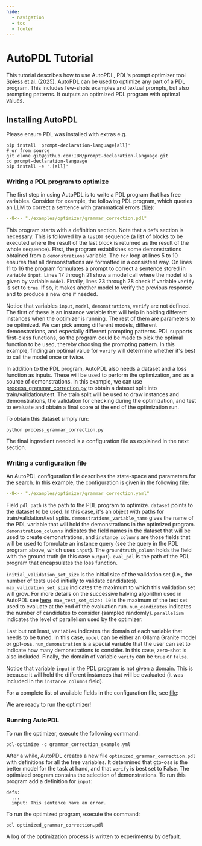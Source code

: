 ```yaml
---
hide:
  - navigation
  - toc
  - footer
---
```


# AutoPDL Tutorial

This tutorial describes how to use AutoPDL, PDL's prompt optimizer tool [Spiess et al. (2025)](https://openreview.net/forum?id=CAeISyE3aR). AutoPDL can be used to optimize any part of a PDL program. This includes few-shots examples and textual prompts, but also prompting patterns. It outputs an optimized PDL program with optimal values.

## Installing AutoPDL

Please ensure PDL was installed with extras e.g.

``` { .bash .copy .annotate linenums="1" }
pip install 'prompt-declaration-language[all]'
# or from source
git clone git@github.com:IBM/prompt-declaration-language.git
cd prompt-declaration-language
pip install -e '.[all]'
```

### Writing a PDL program to optimize

The first step in using AutoPDL is to write a PDL program that has free variables. Consider for example, the following PDL program, which queries an LLM to correct a sentence with grammatical errors ([file](https://github.com/IBM/prompt-declaration-language/blob/main/examples/optimizer/grammar_correction.pdl)):

```yaml
--8<-- "./examples/optimizer/grammar_correction.pdl"
```

This program starts with a definition section. Note that a `defs` section is necessary. This is followed by a `lastOf` sequence (a list of blocks to be executed where the result of the last block is returned as the result of the whole sequence). First, the program establishes some demonstrations obtained from a `demonstrations` variable. The `for` loop at lines 5 to 10 ensures that all demonstrations are formatted in a consistent way. On lines 11 to 16 the program formulates a prompt to correct a sentence stored in variable `input`. Lines 17 through 21 show a model call where the model id is given by variable `model`. Finally, lines 23 through 28 check if variable `verify` is set to `true`. If so, it makes another model to verify the previous response and to produce a new one if needed.

Notice that variables `input`, `model`, `demonstrations`, `verify` are not defined. The first of these is an instance variable that will help in holding different instances when the optimizer is running. The rest of them are parameters to be optimized. We can pick among different models, different demonstrations, and especially different prompting patterns. PDL supports first-class functions, so the program could be made to pick the optimal function to be used, thereby choosing the prompting pattern. In this example, finding an optimal value for `verify` will determine whether it's best to call the model once or twice.

In addition to the PDL program, AutoPDL also needs a dataset and a loss function as inputs. These will be used to perform the optimization, and as a source of demonstrations. In this example, we can use [process_grammar_correction.py](https://github.com/IBM/prompt-declaration-language/blob/main/examples/optimizer/process_grammar_correction.py) to obtain a dataset split into train/validation/test. The train split will be used to draw instances and demonstrations, the validation for checking during the optimization, and test to evaluate and obtain a final score at the end of the optimization run.

To obtain this dataset simply run:
```
python process_grammar_correction.py
```

The final ingredient needed is a configuration file as explained in the next section.

### Writing a configuration file

An AutoPDL configuration file describes the state-space and parameters for the search. In this example, the configuration is given in the following [file](https://github.com/IBM/prompt-declaration-language/blob/main/examples/optimizer/grammar_correction.yaml):

```yaml
--8<-- "./examples/optimizer/grammar_correction.yaml"
```

Field `pdl_path` is the path to the PDL program to optimize. `dataset` points to the dataset to be used. In this case, it's an object with paths for train/validation/test splits. 
`demonstrations_variable_name` gives the name of the PDL variable that will hold the demonstrations in the optimized program. `demonstration_columns` indicates the field names in the dataset that will be used to create demonstrations, and `instance_columns` are those fields that will be used to formulate an instance query (see the query in the PDL program above, which uses `input`). The `groundtruth_column` holds the field with the ground truth (in this case `output`). `eval_pdl` is the path of the PDL program that encapsulates the loss function.

`initial_validation_set_size` is the initial size of the validation set (i.e., the number of tests used initially to validate candidates). `max_validation_set_size` indicates the maximum to which this validation set will grow. For more details on the successive halving algorithm used in AutoPDL see [here](https://arxiv.org/abs/2504.04365). `max_test_set_size: 10` is the maximum of the test set used to evaluate at the end of the evaluation run. `num_candidates` indicates the number of candidates to consider (sampled randomly). `parallelism` indicates the level of parallelism used by the optimizer.

Last but not least, `variables` indicates the domain of each variable that needs to be tuned. In this case, `model` can be either an Ollama Granite model or gpt-oss. `num_demonstration` is a special variable that the user can set to indicate how many demonstrations to consider. In this case, zero-shot is also included. Finally, the domain of variable `verify` can be `true` or `false`.

Notice that variable `input` in the PDL program is not given a domain. This is because it will hold the different instances that will be evaluated (it was included in the `instance_columns` field).

For a complete list of available fields in the configuration file, see [file](https://github.com/IBM/prompt-declaration-language/blob/main/src/pdl/optimize/config_parser.py):


We are ready to run the optimizer!

### Running AutoPDL

To run the optimizer, execute the following command:

```
pdl-optimize -c grammar_correction_example.yml
```

After a while, AutoPDL creates a new file `optimized_grammar_correction.pdl` with definitions for all the free variables. It determined that gtp-oss is the better model for the task at hand, and that `verify` is best set to False. The optimized program contains the selection of demonstrations. To run this program add a definition for `input`:

```
defs:
  ...
  input: This sentence have an error.
```

To run the optimized program, execute the command:
```
pdl optimized_grammar_correction.pdl
```

A log of the optimization process is written to experiments/ by default.
